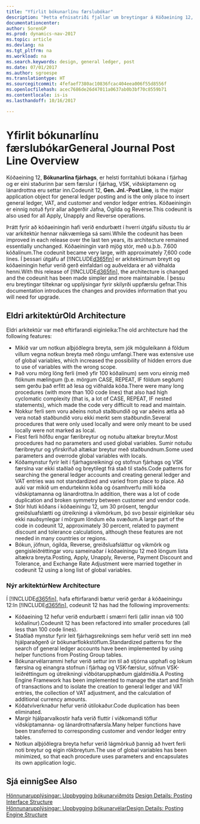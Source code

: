 ```yaml
---
title: "Yfirlit bókunarlínu færslubókar"
description: "Þetta efnisatriði fjallar um breytingar á Kóðaeining 12, **Bókunarlína fjárhags**, sem er helsti forritahluti bókana í fjárhag og er eini staðurinn þar sem færslur í fjárhag, VSK, viðskiptamenn og lánardrottna eru settar inn."
documentationcenter: 
author: SorenGP
ms.prod: dynamics-nav-2017
ms.topic: article
ms.devlang: na
ms.tgt_pltfrm: na
ms.workload: na
ms.search.keywords: design, general ledger, post
ms.date: 07/01/2017
ms.author: sgroespe
ms.translationtype: HT
ms.sourcegitcommit: 4fefaef7380ac10836fcac404eea006f55d8556f
ms.openlocfilehash: acec7686de26d47011a0637ab0b3bf70c8559b71
ms.contentlocale: is-is
ms.lasthandoff: 10/16/2017

---
```

# <a name="general-journal-post-line-overview"></a><span data-ttu-id="4f81d-103">Yfirlit bókunarlínu færslubókar</span><span class="sxs-lookup"><span data-stu-id="4f81d-103">General Journal Post Line Overview</span></span>
<span data-ttu-id="4f81d-104">Kóðaeining 12, **Bókunarlína fjárhags**, er helsti forritahluti bókana í fjárhag og er eini staðurinn þar sem færslur í fjárhag, VSK, viðskiptamenn og lánardrottna eru settar inn.</span><span class="sxs-lookup"><span data-stu-id="4f81d-104">Codeunit 12, **Gen. Jnl.-Post Line**, is the major application object for general ledger posting and is the only place to insert general ledger, VAT, and customer and vendor ledger entries.</span></span> <span data-ttu-id="4f81d-105">Kóðaeiningin er einnig notuð fyrir allar aðgerðir Jafna, Ógilda og Reverse.</span><span class="sxs-lookup"><span data-stu-id="4f81d-105">This codeunit is also used for all Apply, Unapply and Reverse operations.</span></span>  
  
<span data-ttu-id="4f81d-106">Þrátt fyrir að kóðaeiningin hafi verið endurbætt í hverri útgáfu síðustu tíu ár var arkitektúr hennar nákvæmlega sá sami.</span><span class="sxs-lookup"><span data-stu-id="4f81d-106">While the codeunit has been improved in each release over the last ten years, its architecture remained essentially unchanged.</span></span> <span data-ttu-id="4f81d-107">Kóðaeiningin varð mjög stór, með u.þ.b. 7.600 kóðalínum.</span><span class="sxs-lookup"><span data-stu-id="4f81d-107">The codeunit became very large, with approximately 7,600 code lines.</span></span> <span data-ttu-id="4f81d-108">Í þessari útgáfu af [!INCLUDE[d365fin](includes/d365fin_md.md)] er arkitektúrnum breytt og kóðaeiningin hefur verið gerð einfaldari og auðveldara er að viðhalda henni.</span><span class="sxs-lookup"><span data-stu-id="4f81d-108">With this release of [!INCLUDE[d365fin](includes/d365fin_md.md)], the architecture is changed and the codeunit has been made simpler and more maintainable.</span></span> <span data-ttu-id="4f81d-109">Í þessu eru breytingar tilteknar og upplýsingar fyrir skilyrði uppfærslu gefnar.</span><span class="sxs-lookup"><span data-stu-id="4f81d-109">This documentation introduces the changes and provides information that you will need for upgrade.</span></span>  
  
## <a name="old-architecture"></a><span data-ttu-id="4f81d-110">Eldri arkitektúr</span><span class="sxs-lookup"><span data-stu-id="4f81d-110">Old Architecture</span></span>  
<span data-ttu-id="4f81d-111">Eldri arkitektúr var með eftirfarandi eiginleika:</span><span class="sxs-lookup"><span data-stu-id="4f81d-111">The old architecture had the following features:</span></span>  
  
* <span data-ttu-id="4f81d-112">Mikið var um notkun alþjóðlegra breyta, sem jók möguleikann á földum villum vegna notkun breyta með röngu umfangi.</span><span class="sxs-lookup"><span data-stu-id="4f81d-112">There was extensive use of global variables, which increased the possibility of hidden errors due to use of variables with the wrong scope.</span></span>  
* <span data-ttu-id="4f81d-113">Það voru mörg löng ferli (með yfir 100 kóðalínum) sem voru einnig með flóknum mælingum (þ.e. mörgum CASE, REPEAT, IF földum segðum) sem gerðu það erfitt að lesa og viðhalda kóða.</span><span class="sxs-lookup"><span data-stu-id="4f81d-113">There were many long procedures (with more than 100 code lines) that also had high cyclomatic complexity (that is, a lot of CASE, REPEAT, IF nested statements), which made the code very difficult to read and maintain.</span></span>  
* <span data-ttu-id="4f81d-114">Nokkur ferli sem voru aðeins notuð staðbundið og var aðeins ætla að vera notað staðbundið voru ekki merkt sem staðbundin.</span><span class="sxs-lookup"><span data-stu-id="4f81d-114">Several procedures that were only used locally and were only meant to be used locally were not marked as local.</span></span>  
* <span data-ttu-id="4f81d-115">Flest ferli höfðu engar færibreytur og notuðu altækar breytur.</span><span class="sxs-lookup"><span data-stu-id="4f81d-115">Most procedures had no parameters and used global variables.</span></span> <span data-ttu-id="4f81d-116">Sumir notuðu færibreytur og yfirskrifuð altækar breytur með staðbundnum.</span><span class="sxs-lookup"><span data-stu-id="4f81d-116">Some used parameters and overrode global variables with locals.</span></span>  
* <span data-ttu-id="4f81d-117">Kóðamynstur fyrir leit í fjárhagsreikningi og stofnun fjárhags og VSK færslna var ekki staðlað og breytilegt frá stað til staðs.</span><span class="sxs-lookup"><span data-stu-id="4f81d-117">Code patterns for searching the general ledger accounts and creating general ledger and VAT entries was not standardized and varied from place to place.</span></span> <span data-ttu-id="4f81d-118">Að auki var mikið um endurtekinn kóða og ósamhverfu milli kóða viðskiptamanna og lánardrottna.</span><span class="sxs-lookup"><span data-stu-id="4f81d-118">In addition, there was a lot of code duplication and broken symmetry between customer and vendor code.</span></span>  
* <span data-ttu-id="4f81d-119">Stór hluti kóðans í kóðaeiningu 12, um 30 prósent, tengdur greiðsluafslætti og útreikningi á vikmörkum, þó svo þessir eiginleikar séu ekki nauðsynlegar í mörgum löndum eða svæðum.</span><span class="sxs-lookup"><span data-stu-id="4f81d-119">A large part of the code in codeunit 12, approximately 30 percent, related to payment discount and tolerance calculations, although these features are not needed in many countries or regions.</span></span>  
* <span data-ttu-id="4f81d-120">Bókun, jöfnun, ógilda, Reverse, greiðsluafsláttur og vikmörk og gengisleiðréttingar voru sameinaðar í kóðaeiningu 12 með löngum lista altækra breyta.</span><span class="sxs-lookup"><span data-stu-id="4f81d-120">Posting, Apply, Unapply, Reverse, Payment Discount and Tolerance, and Exchange Rate Adjustment were married together in codeunit 12 using a long list of global variables.</span></span>  
  
### <a name="new-architecture"></a><span data-ttu-id="4f81d-121">Nýr arkitektúr</span><span class="sxs-lookup"><span data-stu-id="4f81d-121">New Architecture</span></span>  
<span data-ttu-id="4f81d-122">Í [!INCLUDE[d365fin](includes/d365fin_md.md)], hafa eftirfarandi bætur verið gerðar á kóðaeiningu 12:</span><span class="sxs-lookup"><span data-stu-id="4f81d-122">In [!INCLUDE[d365fin](includes/d365fin_md.md)], codeunit 12 has had the following improvements:</span></span>  
  
* <span data-ttu-id="4f81d-123">Kóðaeining 12 hefur verið endurbætt í smærri ferli (allir innan við 100 kóðalínur).</span><span class="sxs-lookup"><span data-stu-id="4f81d-123">Codeunit 12 has been refactored into smaller procedures (all less than 100 code lines).</span></span>  
* <span data-ttu-id="4f81d-124">Staðlað mynstur fyrir leit fjárhagsreiknings sem hefur verið sett inn með hjálparaðgerð úr bókunarflokkstöflum.</span><span class="sxs-lookup"><span data-stu-id="4f81d-124">Standardized patterns for the search of general ledger accounts have been implemented by using helper functions from Posting Group tables.</span></span>  
* <span data-ttu-id="4f81d-125">Bókunarvélarrammi hefur verið settur inn til að stjórna upphafi og lokum færslna og einangra stofnun í fjárhag og VSK-færslur, söfnun VSK-leiðréttingum og útreikningi viðbótarupphæðum gjaldmiðla.</span><span class="sxs-lookup"><span data-stu-id="4f81d-125">A Posting Engine Framework has been implemented to manage the start and finish of transactions and to isolate the creation to general ledger and VAT entries, the collection of VAT adjustment, and the calculation of additional currency amounts.</span></span>  
* <span data-ttu-id="4f81d-126">Kóðatvíverknaður hefur verið útilokaður.</span><span class="sxs-lookup"><span data-stu-id="4f81d-126">Code duplication has been eliminated.</span></span>  
* <span data-ttu-id="4f81d-127">Margir hjálparvalkostir hafa verið fluttir í viðkomandi töflur viðskiptamanna- og lánardrottnafærsla.</span><span class="sxs-lookup"><span data-stu-id="4f81d-127">Many helper functions have been transferred to corresponding customer and vendor ledger entry tables.</span></span>  
* <span data-ttu-id="4f81d-128">Notkun alþjóðlegra breyta hefur verið lágmörkuð þannig að hvert ferli noti breytur og eigin rökbreytum.</span><span class="sxs-lookup"><span data-stu-id="4f81d-128">The use of global variables has been minimized, so that each procedure uses parameters and encapsulates its own application logic.</span></span>  
  
## <a name="see-also"></a><span data-ttu-id="4f81d-129">Sjá einnig</span><span class="sxs-lookup"><span data-stu-id="4f81d-129">See Also</span></span>  
<span data-ttu-id="4f81d-130">[Hönnunarupplýsingar: Uppbygging bókunarviðmóts](design-details-posting-interface-structure.md) </span><span class="sxs-lookup"><span data-stu-id="4f81d-130">[Design Details: Posting Interface Structure](design-details-posting-interface-structure.md) </span></span>  
[<span data-ttu-id="4f81d-131">Hönnunarupplýsingar: Uppbygging bókunarvélar</span><span class="sxs-lookup"><span data-stu-id="4f81d-131">Design Details: Posting Engine Structure</span></span>](design-details-posting-engine-structure.md)

